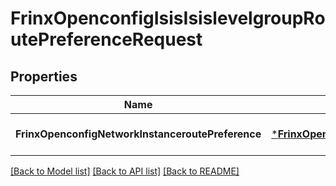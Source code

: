 # FrinxOpenconfigIsisIsislevelgroupRoutePreferenceRequest

## Properties
Name | Type | Description | Notes
------------ | ------------- | ------------- | -------------
**FrinxOpenconfigNetworkInstanceroutePreference** | [***FrinxOpenconfigIsisIsislevelgroupRoutePreference**](frinx.openconfig.isis.isislevelgroup.RoutePreference.md) |  | [optional] [default to null]

[[Back to Model list]](../README.md#documentation-for-models) [[Back to API list]](../README.md#documentation-for-api-endpoints) [[Back to README]](../README.md)


